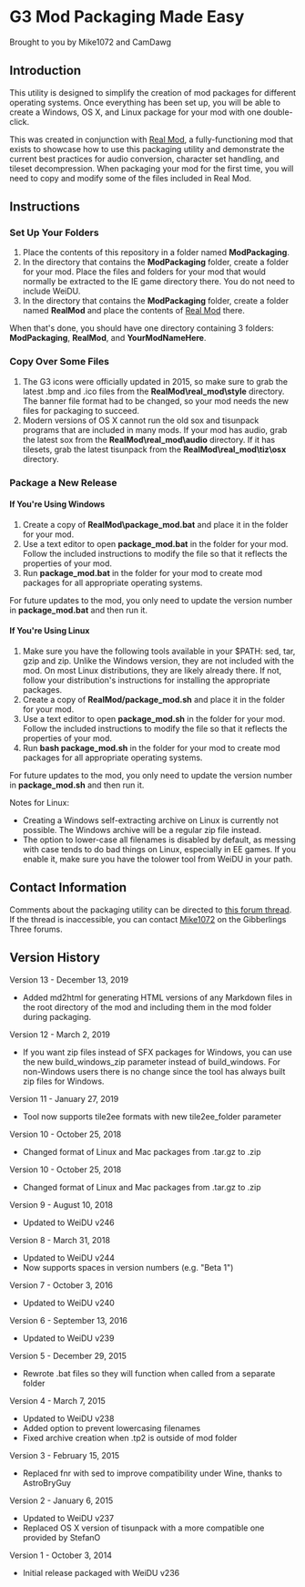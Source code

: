 # G3 Mod Packaging Made Easy
Brought to you by Mike1072 and CamDawg


## Introduction

This utility is designed to simplify the creation of mod packages for different operating systems.  Once everything has been set up, you will be able to create a Windows, OS X, and Linux package for your mod with one double-click.

This was created in conjunction with [Real Mod](https://GitHub.com/Gibberlings3/RealMod), a fully-functioning mod that exists to showcase how to use this packaging utility and demonstrate the current best practices for audio conversion, character set handling, and tileset decompression.  When packaging your mod for the first time, you will need to copy and modify some of the files included in Real Mod.


## Instructions


### Set Up Your Folders

1. Place the contents of this repository in a folder named **ModPackaging**.
2. In the directory that contains the **ModPackaging** folder, create a folder for your mod.  Place the files and folders for your mod that would normally be extracted to the IE game directory there.  You do not need to include WeiDU.
3. In the directory that contains the **ModPackaging** folder, create a folder named **RealMod** and place the contents of [Real Mod](https://GitHub.com/Gibberlings3/RealMod) there.

When that's done, you should have one directory containing 3 folders: **ModPackaging**, **RealMod**, and **YourModNameHere**.


### Copy Over Some Files

1. The G3 icons were officially updated in 2015, so make sure to grab the latest .bmp and .ico files from the **RealMod\real_mod\style** directory. The banner file format had to be changed, so your mod needs the new files for packaging to succeed.
2. Modern versions of OS X cannot run the old sox and tisunpack programs that are included in many mods.  If your mod has audio, grab the latest sox from the **RealMod\real_mod\audio** directory.  If it has tilesets, grab the latest tisunpack from the **RealMod\real_mod\tiz\osx** directory.


### Package a New Release

#### If You're Using Windows

1. Create a copy of **RealMod\package_mod.bat** and place it in the folder for your mod.
2. Use a text editor to open **package_mod.bat** in the folder for your mod.  Follow the included instructions to modify the file so that it reflects the properties of your mod.
3. Run **package_mod.bat** in the folder for your mod to create mod packages for all appropriate operating systems.

For future updates to the mod, you only need to update the version number in **package_mod.bat** and then run it.


#### If You're Using Linux

1. Make sure you have the following tools available in your $PATH: sed, tar, gzip and zip.  Unlike the Windows version, they are not included with the mod.  On most Linux distributions, they are likely already there.  If not, follow your distribution's instructions for installing the appropriate packages.
2. Create a copy of **RealMod/package_mod.sh** and place it in the folder for your mod.
3. Use a text editor to open **package_mod.sh** in the folder for your mod.  Follow the included instructions to modify the file so that it reflects the properties of your mod.
4. Run **bash package_mod.sh** in the folder for your mod to create mod packages for all appropriate operating systems.

For future updates to the mod, you only need to update the version number in **package_mod.sh** and then run it.

Notes for Linux:
- Creating a Windows self-extracting archive on Linux is currently not possible.  The Windows archive will be a regular zip file instead.
- The option to lower-case all filenames is disabled by default, as messing with case tends to do bad things on Linux, especially in EE games.  If you enable it, make sure you have the tolower tool from WeiDU in your path.


## Contact Information

Comments about the packaging utility can be directed to [this forum thread](https://www.gibberlings3.net/forums/topic/26717-g3-mod-packaging-made-easy/).  If the thread is inaccessible, you can contact [Mike1072](https://www.gibberlings3.net/profile/1412-mike1072/) on the Gibberlings Three forums.


## Version History

Version 13 - December 13, 2019

- Added md2html for generating HTML versions of any Markdown files in the root directory of the mod and including them in the mod folder during packaging.


Version 12 - March 2, 2019

- If you want zip files instead of SFX packages for Windows, you can use the new build_windows_zip parameter instead of build_windows. For non-Windows users there is no change since the tool has always built zip files for Windows. 


Version 11 - January 27, 2019

- Tool now supports tile2ee formats with new tile2ee_folder parameter


Version 10 - October 25, 2018

- Changed format of Linux and Mac packages from .tar.gz to .zip


Version 10 - October 25, 2018

- Changed format of Linux and Mac packages from .tar.gz to .zip


Version 9 - August 10, 2018

- Updated to WeiDU v246


Version 8 - March 31, 2018

- Updated to WeiDU v244
- Now supports spaces in version numbers (e.g. "Beta 1")


Version 7 - October 3, 2016

- Updated to WeiDU v240


Version 6 - September 13, 2016

- Updated to WeiDU v239


Version 5 - December 29, 2015

- Rewrote .bat files so they will function when called from a separate folder


Version 4 - March 7, 2015

- Updated to WeiDU v238
- Added option to prevent lowercasing filenames
- Fixed archive creation when .tp2 is outside of mod folder


Version 3 - February 15, 2015

- Replaced fnr with sed to improve compatibility under Wine, thanks to AstroBryGuy


Version 2 - January 6, 2015

- Updated to WeiDU v237
- Replaced OS X version of tisunpack with a more compatible one provided by StefanO


Version 1 - October 3, 2014

- Initial release packaged with WeiDU v236
